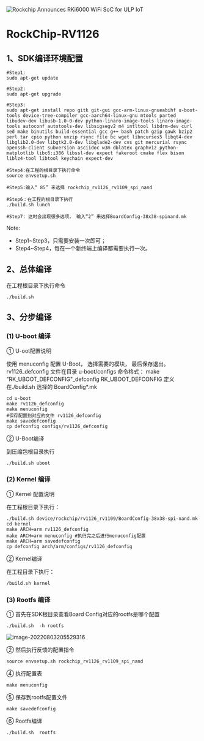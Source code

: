 

 ![Rockchip Announces RKi6000 WiFi SoC for ULP IoT](https://pic-1304959529.cos.ap-guangzhou.myqcloud.com/DB/logo01_678x452.png)

# RockChip-RV1126

## 1、SDK编译环境配置

```shell
#Step1:
sudo apt-get update

#Step2:
sudo apt-get upgrade

#Step3:
sudo apt-get install repo gitk git-gui gcc-arm-linux-gnueabihf u-boot-tools device-tree-compiler gcc-aarch64-linux-gnu mtools parted libudev-dev libusb-1.0-0-dev python-linaro-image-tools linaro-image-tools autoconf autotools-dev libsigsegv2 m4 intltool libdrm-dev curl sed make binutils build-essential gcc g++ bash patch gzip gawk bzip2 perl tar cpio python unzip rsync file bc wget libncurses5 libqt4-dev libglib2.0-dev libgtk2.0-dev libglade2-dev cvs git mercurial rsync openssh-client subversion asciidoc w3m dblatex graphviz python-matplotlib libc6:i386 libssl-dev expect fakeroot cmake flex bison liblz4-tool libtool keychain expect-dev

#Step4:在工程的根目录下执行命令
source envsetup.sh

#Step5:输入“ 85” 来选择 rockchip_rv1126_rv1109_spi_nand

#Step6：在工程的根目录下执行
./build.sh lunch

#Step7: 这时会出现很多选项， 输入“2” 来选择BoardConfig-38x38-spinand.mk
```

Note:

- Step1~Step3，只需要安装一次即可；
- Step4~Step4，每在一个新终端上编译都需要执行一次。  

## 2、总体编译

在工程根目录下执行命令

```shell
./build.sh
```

## 3、分步编译

### (1) U-boot 编译

① U-oot配置说明

使用 menuconfig 配置 U-Boot， 选择需要的模块， 最后保存退出。 
rv1126_defconfig 文件在目录 u-boot/configs 
命令格式： make "RK_UBOOT_DEFCONFIG"_defconfig 
RK_UBOOT_DEFCONFIG 定义在./build.sh 选择的 BoardConfig*.mk  

```shell
cd u-boot
make rv1126_defconfig
make menuconfig
#保存配置到对应的文件 rv1126_defconfig
make savedefconfig
cp defconfig configs/rv1126_defconfig
```

② U-Boot编译

到压缩包根目录执行  

```shell
./build.sh uboot
```

### (2) Kernel 编译

① Kernel 配置说明  

在工程根目录下执行：

```shell
./build.sh device/rockchip/rv1126_rv1109/BoardConfig-38x38-spi-nand.mk
cd kernel
make ARCH=arm rv1126_defconfig
make ARCH=arm menuconfig #执行完之后进行menuconfig配置
make ARCH=arm savedefconfig
cp defconfig arch/arm/configs/rv1126_defconfig
```

② Kernel编译

在工程目录下执行：

```shell
/build.sh kernel
```

### (3) Rootfs 编译

① 首先在SDK根目录查看Board Config对应的rootfs是哪个配置

```shell
./build.sh  -h rootfs
```

 ![image-20220803205529316](https://pic-1304959529.cos.ap-guangzhou.myqcloud.com/DB/image-20220803205529316.png)

② 然后执行反馈的配置指令

```shell
source envsetup.sh rockchip_rv1126_rv1109_spi_nand
```

④ 执行配置表

```shell
make menuconfig 
```

⑤ 保存到rootfs配置文件

```shell
make savedefconfig
```

⑥ Rootfs编译

```shell
./build.sh  rootfs
```











